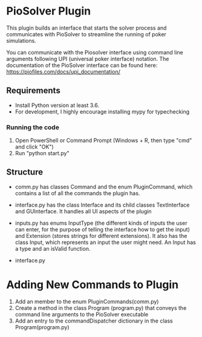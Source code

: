 # PioSolver Plugin
This plugin builds an interface that starts the solver process and communicates with PioSolver to streamline the running of poker simulations.

You can communicate with the Piosolver interface using command line arguments following UPI (universal poker interface) notation. The documentation of the PioSolver interface can be found here:
https://piofiles.com/docs/upi_documentation/

## Requirements

* Install Python version at least 3.6.
* For development, I highly encourage installing mypy for typechecking

### Running the code

1) Open PowerShell or Command Prompt (Windows + R, then type "cmd" and click "OK") 
2) Run "python start.py"

## Structure
* comm.py has classes Command and the enum PluginCommand, which contains a list of all the commands the plugin has. 
* interface.py has the class Interface and its child classes TextInterface and GUInterface. It handles all UI aspects of the plugin
* inputs.py has enums InputType (the different kinds of inputs the user can enter, for the purpose of telling the interface how to get the input) and Extension (stores strings for different extensions). It also has the class Input, which represents an input the user might need. An Input has a type and an isValid function.




* interface.py

# Adding New Commands to Plugin
1) Add an member to the enum PluginCommands(comm.py)
2) Create a method in the class Program (program.py) that conveys the command line arguments to the PioSolver executable
3) Add an entry to the commandDispatcher dictionary in the class Program(program.py)




